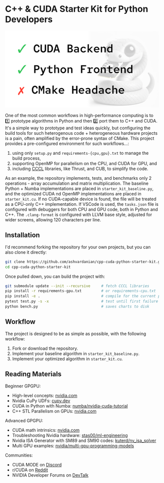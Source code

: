 # C++ & CUDA Starter Kit for Python Developers

![CUDA Python Starter Kit Thumbnail](https://github.com/ashvardanian/ashvardanian/blob/master/repositories/cuda-python-starter-kit.jpg?raw=true)

One of the most common workflows in high-performance computing is to 1️⃣ prototype algorithms in Python and then 2️⃣ port them to C++ and CUDA.
It's a simple way to prototype and test ideas quickly, but configuring the build tools for such heterogenous code + heterogeneous hardware projects is a pain, often amplified by the error-prone syntax of CMake.
This project provides a pre-configured environment for such workflows...:

1. using only `setup.py` and `requirements-{cpu,gpu}.txt` to manage the build process,
2. supporting OpenMP for parallelism on the CPU, and CUDA for GPU, and
3. including [CCCL](https://github.com/NVIDIA/cccl) libraries, like Thrust, and CUB, to simplify the code.

As an example, the repository implements, tests, and benchmarks only 2 operations - array accumulation and matrix multiplication.
The baseline Python + Numba implementations are placed in `starter_kit_baseline.py`, and the optimized CUDA nd OpenMP implementations are placed in `starter_kit.cu`.
If no CUDA-capable device is found, the file will be treated as a CPU-only C++ implementation.
If VSCode is used, the `tasks.json` file is configured with debuggers for both CPU and GPU code, both in Python and C++.
The `.clang-format` is configured with LLVM base style, adjusted for wider screens, allowing 120 characters per line.

## Installation

I'd recommend forking the repository for your own projects, but you can also clone it directly:

```bash
git clone https://github.com/ashvardanian/cpp-cuda-python-starter-kit.git
cd cpp-cuda-python-starter-kit
```

Once pulled down, you can build the project with:

```bash
git submodule update --init --recursive     # fetch CCCL libraries
pip install -r requirements-gpu.txt         # or requirements-cpu.txt
pip install -e .                            # compile for the current platform
pytest test.py -s -x                        # test until first failure
python bench.py                             # saves charts to disk
```

## Workflow

The project is designed to be as simple as possible, with the following workflow:

1. Fork or download the repository.
2. Implement your baseline algorithm in `starter_kit_baseline.py`.
3. Implement your optimized algorithm in `starter_kit.cu`.

## Reading Materials

Beginner GPGPU:

- High-level concepts: [nvidia.com](https://developer.nvidia.com/blog/even-easier-introduction-cuda/)
- Nvidia CuPy UDFs: [cupy.dev](https://docs.cupy.dev/en/stable/user_guide/kernel.html)
- CUDA in Python with Numba: [numba/nvidia-cuda-tutorial](https://github.com/numba/nvidia-cuda-tutorial)
- C++ STL Parallelism on GPUs: [nvidia.com](https://developer.nvidia.com/blog/accelerating-standard-c-with-gpus-using-stdpar/)

Advanced GPGPU:

- CUDA math intrinsics: [nvidia.com](https://docs.nvidia.com/cuda/cuda-math-api/index.html)
- Troubleshooting Nvidia hardware: [stas00/ml-engineering](https://github.com/stas00/ml-engineering/blob/master/compute/accelerator/nvidia/debug.md)
- Nvidia ISA Generator with SM89 and SM90 codes: [kuterd/nv_isa_solver](https://github.com/kuterd/nv_isa_solver)
- Multi GPU examples: [nvidia/multi-gpu-programming-models](https://github.com/NVIDIA/multi-gpu-programming-models)

Communities:

- CUDA MODE on [Discord](https://discord.com/invite/cudamode)
- r/CUDA on [Reddit](https://www.reddit.com/r/CUDA/)
- NVIDIA Developer Forums on [DevTalk](https://forums.developer.nvidia.com)

